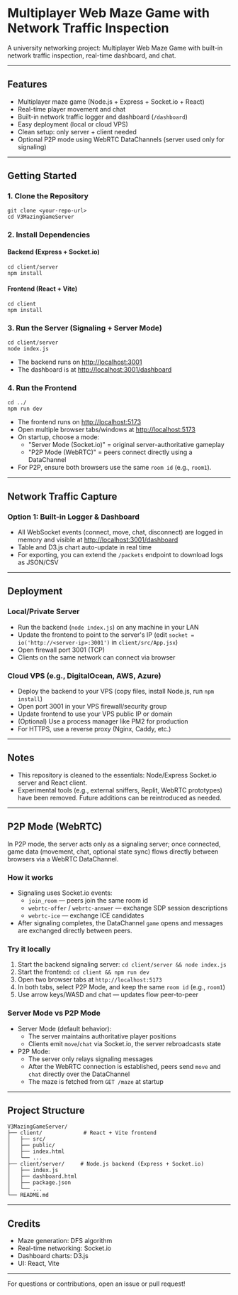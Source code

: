 # Multiplayer Web Maze Game with Network Traffic Inspection

A university networking project: Multiplayer Web Maze Game with built-in network traffic inspection, real-time dashboard, and chat.

---

## Features
- Multiplayer maze game (Node.js + Express + Socket.io + React)
- Real-time player movement and chat
- Built-in network traffic logger and dashboard (`/dashboard`)
- Easy deployment (local or cloud VPS)
- Clean setup: only server + client needed
- Optional P2P mode using WebRTC DataChannels (server used only for signaling)

---

## Getting Started

### 1. Clone the Repository
```
git clone <your-repo-url>
cd V3MazingGameServer
```

### 2. Install Dependencies
#### Backend (Express + Socket.io)
```
cd client/server
npm install
```
#### Frontend (React + Vite)
```
cd client
npm install
```

### 3. Run the Server (Signaling + Server Mode)
```
cd client/server
node index.js
```
- The backend runs on [http://localhost:3001](http://localhost:3001)
- The dashboard is at [http://localhost:3001/dashboard](http://localhost:3001/dashboard)

### 4. Run the Frontend
```
cd ../
npm run dev
```
- The frontend runs on [http://localhost:5173](http://localhost:5173)
- Open multiple browser tabs/windows at [http://localhost:5173](http://localhost:5173)
- On startup, choose a mode:
  - "Server Mode (Socket.io)" = original server-authoritative gameplay
  - "P2P Mode (WebRTC)" = peers connect directly using a DataChannel
- For P2P, ensure both browsers use the same `room id` (e.g., `room1`).

---

## Network Traffic Capture

### Option 1: Built-in Logger & Dashboard
- All WebSocket events (connect, move, chat, disconnect) are logged in memory and visible at [http://localhost:3001/dashboard](http://localhost:3001/dashboard)
- Table and D3.js chart auto-update in real time
- For exporting, you can extend the `/packets` endpoint to download logs as JSON/CSV

---

## Deployment

### Local/Private Server
- Run the backend (`node index.js`) on any machine in your LAN
- Update the frontend to point to the server's IP (edit `socket = io('http://<server-ip>:3001')` in `client/src/App.jsx`)
- Open firewall port 3001 (TCP)
- Clients on the same network can connect via browser

### Cloud VPS (e.g., DigitalOcean, AWS, Azure)
- Deploy the backend to your VPS (copy files, install Node.js, run `npm install`)
- Open port 3001 in your VPS firewall/security group
- Update frontend to use your VPS public IP or domain
- (Optional) Use a process manager like PM2 for production
- For HTTPS, use a reverse proxy (Nginx, Caddy, etc.)

---

## Notes
- This repository is cleaned to the essentials: Node/Express Socket.io server and React client.
- Experimental tools (e.g., external sniffers, Replit, WebRTC prototypes) have been removed. Future additions can be reintroduced as needed.

---

## P2P Mode (WebRTC)

In P2P mode, the server acts only as a signaling server; once connected, game data (movement, chat, optional state sync) flows directly between browsers via a WebRTC DataChannel.

### How it works
- Signaling uses Socket.io events:
  - `join_room` — peers join the same room id
  - `webrtc-offer` / `webrtc-answer` — exchange SDP session descriptions
  - `webrtc-ice` — exchange ICE candidates
- After signaling completes, the DataChannel `game` opens and messages are exchanged directly between peers.

### Try it locally
1. Start the backend signaling server: `cd client/server && node index.js`
2. Start the frontend: `cd client && npm run dev`
3. Open two browser tabs at `http://localhost:5173`
4. In both tabs, select P2P Mode, and keep the same `room id` (e.g., `room1`)
5. Use arrow keys/WASD and chat — updates flow peer-to-peer

### Server Mode vs P2P Mode
- Server Mode (default behavior):
  - The server maintains authoritative player positions
  - Clients emit `move`/`chat` via Socket.io, the server rebroadcasts state
- P2P Mode:
  - The server only relays signaling messages
  - After the WebRTC connection is established, peers send `move` and `chat` directly over the DataChannel
  - The maze is fetched from `GET /maze` at startup

---

## Project Structure
```
V3MazingGameServer/
├── client/             # React + Vite frontend
│   ├── src/
│   ├── public/
│   ├── index.html
│   └── ...
├── client/server/     # Node.js backend (Express + Socket.io)
│   ├── index.js
│   ├── dashboard.html
│   ├── package.json
│   └── ...
└── README.md
```

---

## Credits
- Maze generation: DFS algorithm
- Real-time networking: Socket.io
- Dashboard charts: D3.js
- UI: React, Vite

---

For questions or contributions, open an issue or pull request!
